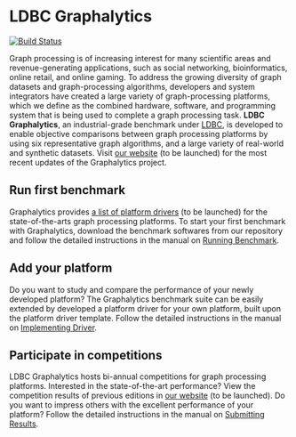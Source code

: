 # LDBC Graphalytics
[![Build Status](https://jenkins.tribler.org/buildStatus/icon?job=Graphalytics/Core_master)](https://jenkins.tribler.org/job/Graphalytics/job/Core_master/)

Graph processing is of increasing interest for many scientific areas and revenue-generating applications, such as social networking, bioinformatics, online retail, and online gaming. To address the growing diversity of graph datasets and graph-processing algorithms, developers and system integrators have created a large variety of graph-processing platforms, which we define as the combined hardware, software, and programming system that is being used to complete a graph processing task. **LDBC Graphalytics**, an industrial-grade benchmark under [LDBC](http://ldbcouncil.org), is developed to enable objective comparisons between graph processing platforms by using six representative graph algorithms, and a large variety of real-world and synthetic datasets. Visit [our website](http://graphalytics.org/site/dist/index.html?p=overview) (to be launched) for the most recent updates of the Graphalytics project.

## Run first benchmark
Graphalytics provides [a list of platform drivers](http://graphalytics.org/site/dist/index.html?p=repo) (to be launched) for the state-of-the-arts graph processing platforms. To start your first benchmark with Graphalytics, download the benchmark softwares from our repository and follow the detailed instructions in the manual on [Running Benchmark](https://github.com/ldbc/ldbc_graphalytics/wiki/Manual:-Running-Benchmark).


## Add your platform
Do you want to study and compare the performance of your newly developed platform? The Graphalytics benchmark suite can be easily extended by developed a platform driver for your own platform, built upon the platform driver template. Follow the detailed instructions in the manual on [Implementing Driver](https://github.com/ldbc/ldbc_graphalytics/wiki/Manual:-Implementing-Driver).

## Participate in competitions
LDBC Graphalytics hosts bi-annual competitions for graph processing platforms. Interested in the state-of-the-art performance? View the competition results of previous editions in [our website](http://graphalytics.org/site/dist/index.html?p=competition) (to be launched). Do you want to impress others with the excellent performance of your platform? Follow the detailed instructions in the manual on [Submitting Results](https://github.com/ldbc/ldbc_graphalytics/wiki/Manual%3A-Submitting-Result).


